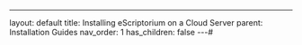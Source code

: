---
layout: default
title: Installing eScriptorium on a Cloud Server
parent: Installation Guides
nav_order: 1
has_children: false
---# 


